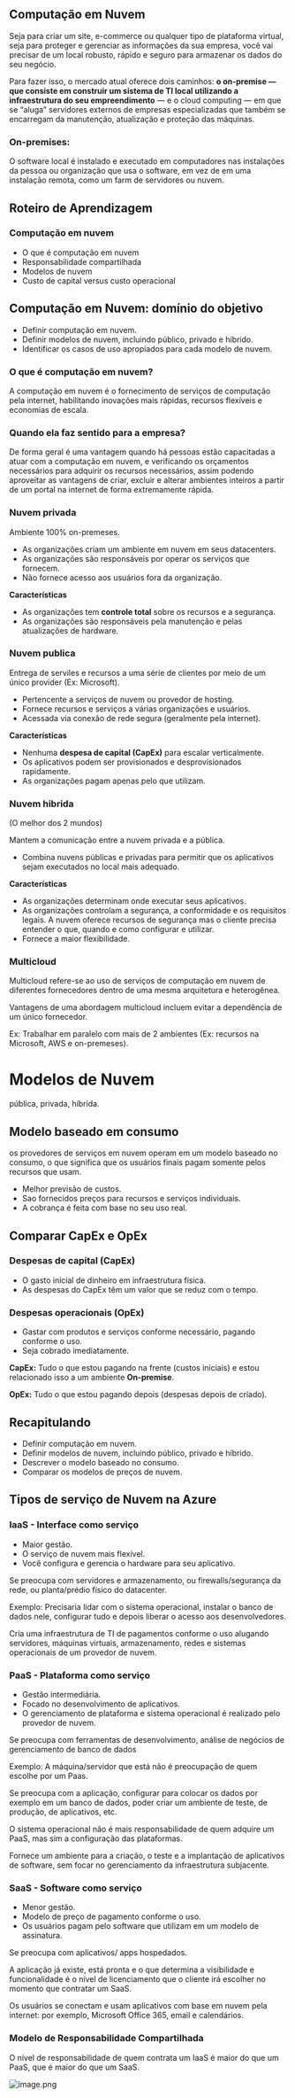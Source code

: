 ## **Computação em Nuvem**

Seja para criar um site, e-commerce ou qualquer tipo de plataforma virtual, seja para proteger e gerenciar as informações da sua empresa, você vai precisar de um local robusto, rápido e seguro para armazenar os dados do seu negócio.

Para fazer isso, o mercado atual oferece dois caminhos: **o on-premise — que consiste em construir um sistema de TI local utilizando a infraestrutura do seu empreendimento** — e o cloud computing — em que se “aluga” servidores externos de empresas especializadas que também se encarregam da manutenção, atualização e proteção das máquinas.


### **On-premises:**

O software local é instalado e executado em computadores nas instalações da pessoa ou organização que usa o software, em vez de em uma instalação remota, como um farm de servidores ou nuvem.


## **Roteiro de Aprendizagem**

### **Computação em nuvem**

* O que é computação em nuvem  
* Responsabilidade compartilhada  
* Modelos de nuvem  
* Custo de capital versus custo operacional


## **Computação em Nuvem: domínio do objetivo**

* Definir computação em nuvem.  
* Definir modelos de nuvem, incluindo público, privado e híbrido.  
* Identificar os casos de uso apropiados para cada modelo de nuvem.


### **O que é computação em nuvem?**

A computação em nuvem é o fornecimento de serviços de computação pela internet, habilitando inovações mais rápidas, recursos flexíveis e economias de escala.


### **Quando ela faz sentido para a empresa?**

De forma geral é uma vantagem quando há pessoas estão capacitadas a atuar com a computação em nuvem, e verificando os orçamentos necessários para adquirir os recursos necessários, assim podendo aproveitar as vantagens de criar, excluir e alterar ambientes inteiros a partir de um portal na internet de forma extremamente rápida.


### **Nuvem privada**

Ambiente 100% on-premeses.

* As organizações criam um ambiente em nuvem em seus datacenters.  
* As organizações são responsáveis por operar os serviços que fornecem.  
* Não fornece acesso aos usuários fora da organização.

**Características**

* As organizações tem **controle total** sobre os recursos e a segurança.  
* As organizações são responsáveis pela manutenção e pelas atualizações de hardware.


### **Nuvem publica**

Entrega de serviles e recursos a uma série de clientes por meio de um único provider (Ex: Microsoft).

* Pertencente a serviços de nuvem ou provedor de hosting.  
* Fornece recursos e serviços a várias organizações e usuários.  
* Acessada via conexão de rede segura (geralmente pela internet).

**Características**

* Nenhuma **despesa de capital (CapEx)** para escalar verticalmente.  
* Os aplicativos podem ser provisionados e desprovisionados rapidamente.  
* As organizações pagam apenas pelo que utilizam.


### **Nuvem hibrida**

(O melhor dos 2 mundos)

Mantem a comunicação entre a nuvem privada e a pública.

* Combina nuvens públicas e privadas para permitir que os aplicativos sejam executados no local mais adequado.

**Características**

* As organizações determinam onde executar seus aplicativos.  
* As organizações controlam a segurança, a conformidade e os requisitos legais. A nuvem oferece recursos de segurança mas o cliente precisa entender o que, quando e como configurar e utilizar.  
* Fornece a maior flexibilidade.


### **Multicloud**

Multicloud refere-se ao uso de serviços de computação em nuvem de diferentes fornecedores dentro de uma mesma arquitetura e heterogênea.

Vantagens de uma abordagem multicloud incluem evitar a dependência de um único fornecedor.

Ex: Trabalhar em paralelo com mais de 2 ambientes (Ex: recursos na Microsoft, AWS e on-premeses).


# **Modelos de Nuvem**

pública, privada, híbrida.


## **Modelo baseado em consumo**

os provedores de serviços em nuvem operam em um modelo baseado no consumo, o que significa que os usuários finais pagam somente pelos recursos que usam.

* Melhor previsão de custos.  
* Sao fornecidos preços para recursos e serviços individuais.  
* A cobrança é feita com base no seu uso real.


## **Comparar CapEx e OpEx**

### **Despesas de capital (CapEx)**

* O gasto inicial de dinheiro em infraestrutura física.  
* As despesas do CapEx têm um valor que se reduz com o tempo.


### **Despesas operacionais (OpEx)**

* Gastar com produtos e serviços conforme necessário, pagando conforme o uso.  
* Seja cobrado imediatamente.

**CapEx:** Tudo o que estou pagando na frente (custos iniciais) e estou relacionado isso a um ambiente **On-premise**.

**OpEx:** Tudo o que estou pagando depois (despesas depois de criado).


## **Recapitulando**

* Definir computação em nuvem.  
* Definir modelos de nuvem, incluindo público, privado e híbrido.  
* Descrever o modelo baseado no consumo.  
* Comparar os modelos de preços de nuvem.

## Tipos de serviço de Nuvem na Azure

### IaaS - Interface como serviço

- Maior gestão.
- O serviço de nuvem mais flexível.
- Você configura e gerencia o hardware para seu aplicativo.

Se preocupa com servidores e armazenamento, ou firewalls/segurança da rede, ou planta/prédio físico do datacenter.

Exemplo: Precisaria lidar com o sistema operacional, instalar o banco de dados nele, configurar tudo e depois liberar o acesso aos desenvolvedores.

Cria uma infraestrutura de TI de pagamentos conforme o uso alugando servidores, máquinas virtuais, armazenamento, redes e sistemas operacionais de um provedor de nuvem.

### PaaS - Plataforma como serviço

- Gestão intermediária.
- Focado no desenvolvimento de aplicativos.
- O gerenciamento de plataforma e sistema operacional é realizado pelo provedor de nuvem.

Se preocupa com ferramentas de desenvolvimento, análise de negócios de gerenciamento de banco de dados

Exemplo: A máquina/servidor que está não é preocupação de quem escolhe por um Paas. 

Se preocupa com a aplicação, configurar para colocar os dados por exemplo em um banco de dados, poder criar um ambiente de teste, de produção, de aplicativos, etc. 

O sistema operacional não é mais responsabilidade de quem adquire um PaaS, mas sim a configuração das plataformas.

Fornece um ambiente para a criação, o teste e a implantação de aplicativos de software, sem focar no gerenciamento da infraestrutura subjacente.

### SaaS - Software como serviço

- Menor gestão.
- Modelo de preço de pagamento conforme o uso.
- Os usuários pagam pelo software que utilizam em um modelo de assinatura.

Se preocupa com aplicativos/ apps hospedados.

A aplicação já existe, está pronta e o que determina a visibilidade e funcionalidade é o nível de licenciamento que o cliente irá escolher no momento que contratar um SaaS.

Os usuários se conectam e usam aplicativos com base em nuvem pela internet: por exemplo, Microsoft Office 365, email e calendários.

### Modelo de Responsabilidade Compartilhada

O nível de responsabilidade de quem contrata um IaaS é maior do que um PaaS, que é maior do que um SaaS.

![image.png]([https://prod-files-secure.s3.us-west-2.amazonaws.com/810cc429-c318-4d88-af15-3d4893a1dc72/adf09198-bec3-4146-83ba-0f049da09108/image.png](https://miro.medium.com/v2/resize:fit:1400/1*oRAYfBNmckJdm_4JYf-Zog.png))
